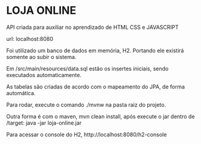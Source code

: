 # LOJA ONLINE

API criada para auxiliar no aprendizado de HTML CSS e JAVASCRIPT

url: localhost:8080

 
 Foi utilizado um banco de dados em memória, H2. Portando ele existirá somente ao subir o sistema.
 
 Em /src/main/resources/data.sql estão os insertes iniciais, sendo executados automaticamente.
 
 As tabelas são criadas de acordo com o mapeamento do JPA, de forma automática.
 
 Para rodar, execute o comando ./mvnw na pasta raiz do projeto.
 
 Outra forma é com o maven, mvn clean install, após execute o jar dentro de /target: java -jar loja-online.jar
 
 Para acessar o console do H2, http://localhost:8080/h2-console

